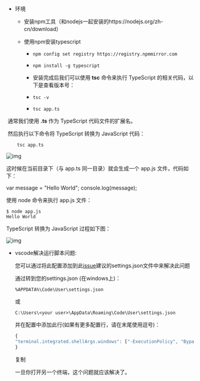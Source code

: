 * 环境

  * 安装npm工具（和nodejs一起安装的https://nodejs.org/zh-cn/download）

  * 使用npm安装typescript

    * ```
      npm config set registry https://registry.npmmirror.com
      ```

    * ```
      npm install -g typescript
      ```

    * 安装完成后我们可以使用 **tsc** 命令来执行 TypeScript 的相关代码，以下是查看版本号：

    * ```
      tsc -v
      ```

    * ```
      tsc app.ts
      ```



​				通常我们使用 **.ts** 作为 TypeScript 代码文件的扩展名。

​			然后执行以下命令将 TypeScript 转换为 JavaScript 代码：

```
	tsc app.ts
```

![img](https://www.runoob.com/wp-content/uploads/2019/01/typescript_compiler.png)

这时候在当前目录下（与 app.ts 同一目录）就会生成一个 app.js 文件，代码如下：

var message = "Hello World"; console.log(message);

使用 node 命令来执行 app.js 文件：

```
$ node app.js 
Hello World
```

TypeScript 转换为 JavaScript 过程如下图：

![img](https://www.runoob.com/wp-content/uploads/2019/01/ts-2020-12-01-1.png)



* vscode解决运行脚本问题:

  您可以通过将此配置添加到此[issue](https://github.com/microsoft/vscode-python/issues/2559#issuecomment-478381840)建议的settings.json文件中来解决此问题

  通过转到您的settings.json (在windows上)：

  ```
  %APPDATA%\Code\User\settings.json
  ```

  或

  ```
  C:\Users\<your user>\AppData\Roaming\Code\User\settings.json
  ```

  并在配置中添加此行(如果有更多配置行，请在末尾使用逗号)：

  ```javascript
  {
  "terminal.integrated.shellArgs.windows": ["-ExecutionPolicy", "Bypass"]
  }
  ```

  复制

  一旦你打开另一个终端，这个问题就应该解决了。